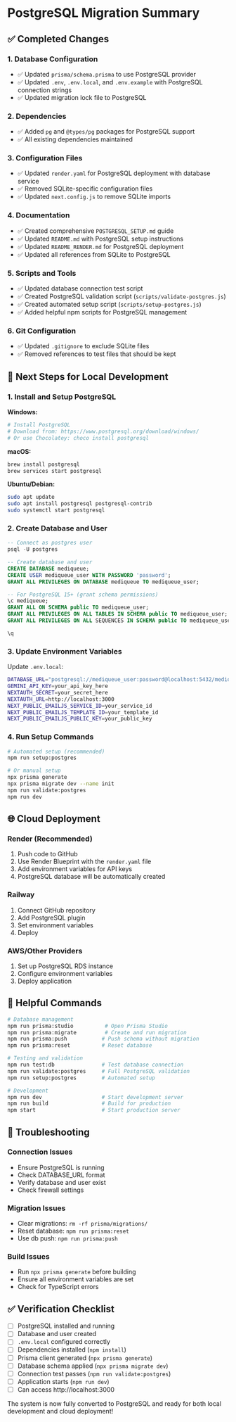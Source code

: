 # PostgreSQL Migration Summary

## ✅ Completed Changes

### 1. Database Configuration
- ✅ Updated `prisma/schema.prisma` to use PostgreSQL provider
- ✅ Updated `.env`, `.env.local`, and `.env.example` with PostgreSQL connection strings
- ✅ Updated migration lock file to PostgreSQL

### 2. Dependencies
- ✅ Added `pg` and `@types/pg` packages for PostgreSQL support
- ✅ All existing dependencies maintained

### 3. Configuration Files
- ✅ Updated `render.yaml` for PostgreSQL deployment with database service
- ✅ Removed SQLite-specific configuration files
- ✅ Updated `next.config.js` to remove SQLite imports

### 4. Documentation
- ✅ Created comprehensive `POSTGRESQL_SETUP.md` guide
- ✅ Updated `README.md` with PostgreSQL setup instructions
- ✅ Updated `README_RENDER.md` for PostgreSQL deployment
- ✅ Updated all references from SQLite to PostgreSQL

### 5. Scripts and Tools
- ✅ Updated database connection test script
- ✅ Created PostgreSQL validation script (`scripts/validate-postgres.js`)
- ✅ Created automated setup script (`scripts/setup-postgres.js`)
- ✅ Added helpful npm scripts for PostgreSQL management

### 6. Git Configuration
- ✅ Updated `.gitignore` to exclude SQLite files
- ✅ Removed references to test files that should be kept

## 🚀 Next Steps for Local Development

### 1. Install and Setup PostgreSQL

**Windows:**
```powershell
# Install PostgreSQL
# Download from: https://www.postgresql.org/download/windows/
# Or use Chocolatey: choco install postgresql
```

**macOS:**
```bash
brew install postgresql
brew services start postgresql
```

**Ubuntu/Debian:**
```bash
sudo apt update
sudo apt install postgresql postgresql-contrib
sudo systemctl start postgresql
```

### 2. Create Database and User

```sql
-- Connect as postgres user
psql -U postgres

-- Create database and user
CREATE DATABASE mediqueue;
CREATE USER mediqueue_user WITH PASSWORD 'password';
GRANT ALL PRIVILEGES ON DATABASE mediqueue TO mediqueue_user;

-- For PostgreSQL 15+ (grant schema permissions)
\c mediqueue;
GRANT ALL ON SCHEMA public TO mediqueue_user;
GRANT ALL PRIVILEGES ON ALL TABLES IN SCHEMA public TO mediqueue_user;
GRANT ALL PRIVILEGES ON ALL SEQUENCES IN SCHEMA public TO mediqueue_user;

\q
```

### 3. Update Environment Variables

Update `.env.local`:
```bash
DATABASE_URL="postgresql://mediqueue_user:password@localhost:5432/mediqueue"
GEMINI_API_KEY=your_api_key_here
NEXTAUTH_SECRET=your_secret_here
NEXTAUTH_URL=http://localhost:3000
NEXT_PUBLIC_EMAILJS_SERVICE_ID=your_service_id
NEXT_PUBLIC_EMAILJS_TEMPLATE_ID=your_template_id
NEXT_PUBLIC_EMAILJS_PUBLIC_KEY=your_public_key
```

### 4. Run Setup Commands

```bash
# Automated setup (recommended)
npm run setup:postgres

# Or manual setup
npx prisma generate
npx prisma migrate dev --name init
npm run validate:postgres
npm run dev
```

## 🌐 Cloud Deployment

### Render (Recommended)
1. Push code to GitHub
2. Use Render Blueprint with the `render.yaml` file
3. Add environment variables for API keys
4. PostgreSQL database will be automatically created

### Railway
1. Connect GitHub repository
2. Add PostgreSQL plugin
3. Set environment variables
4. Deploy

### AWS/Other Providers
1. Set up PostgreSQL RDS instance
2. Configure environment variables
3. Deploy application

## 🔧 Helpful Commands

```bash
# Database management
npm run prisma:studio          # Open Prisma Studio
npm run prisma:migrate         # Create and run migration
npm run prisma:push           # Push schema without migration
npm run prisma:reset          # Reset database

# Testing and validation
npm run test:db               # Test database connection
npm run validate:postgres     # Full PostgreSQL validation
npm run setup:postgres        # Automated setup

# Development
npm run dev                   # Start development server
npm run build                 # Build for production
npm start                     # Start production server
```

## 🐛 Troubleshooting

### Connection Issues
- Ensure PostgreSQL is running
- Check DATABASE_URL format
- Verify database and user exist
- Check firewall settings

### Migration Issues
- Clear migrations: `rm -rf prisma/migrations/`
- Reset database: `npm run prisma:reset`
- Use db push: `npm run prisma:push`

### Build Issues
- Run `npx prisma generate` before building
- Ensure all environment variables are set
- Check for TypeScript errors

## ✅ Verification Checklist

- [ ] PostgreSQL installed and running
- [ ] Database and user created
- [ ] `.env.local` configured correctly
- [ ] Dependencies installed (`npm install`)
- [ ] Prisma client generated (`npx prisma generate`)
- [ ] Database schema applied (`npx prisma migrate dev`)
- [ ] Connection test passes (`npm run validate:postgres`)
- [ ] Application starts (`npm run dev`)
- [ ] Can access http://localhost:3000

The system is now fully converted to PostgreSQL and ready for both local development and cloud deployment!
